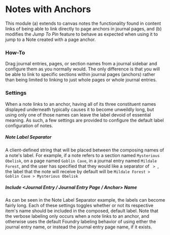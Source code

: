 # Notes with Anchors
This module (a) extends to canvas notes the functionality found in content links of being able to link directly to page anchors in journal pages, and (b) modifies the *Jump To Pin* feature to behave as expected when using it to jump to a Note created with a page anchor.

### How-To
Drag journal entries, pages, or section names from a journal sidebar and configure them as you normally would. The only difference is that you will be able to link to specific sections within journal pages (anchors) rather than being limited to linking to just whole pages or whole journal entries.

### Settings
When a note links to an anchor, having all of its three constituent names displayed underneath typically causes it to become unweildly long, but using only one of those names can leave the label devoid of essential meaning. As such, a few settings are provided to configure the default label configuration of notes.

##### Note Label Separator
A client-defined string that will be placed between the composing names of a note's label. For example, if a note refers to a section named `Mysterious Obelisk`, on a page named `Goblin Cave`, in a journal entry named `Mildale Forest`, and the user has specified that they would like a separator of ` > `, the label that the note will receive by default will be `Mildale Forest > Goblin Cave > Mysterious Obelisk`

##### Include <Journal Entry / Journal Entry Page / Anchor> Name
As can be seen in the Note Label Separator example, the labels can become fairly long. Each of these settings toggles whether or not its respective item's name should be included in the composed, default label. Note that the verbose labeling only occurs when a note links to an anchor, and otherwise uses the default Foundry labeling behavior of using either the journal entry name, or instead the journal entry page name, if it exists.
